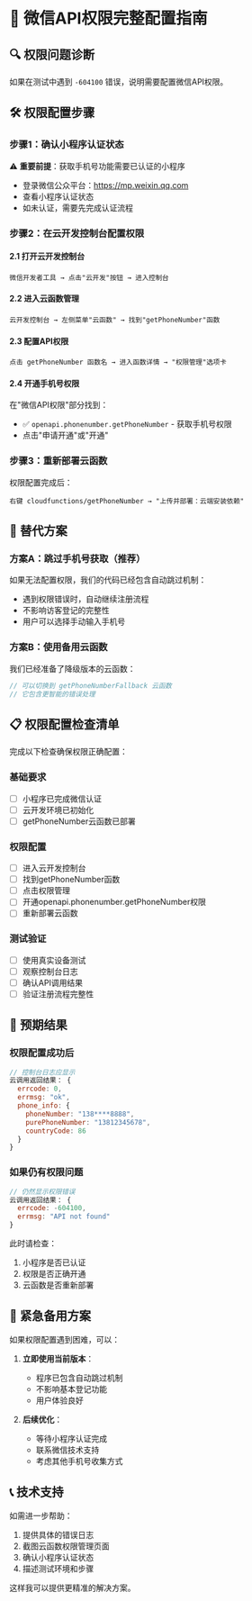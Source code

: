 # 📱 微信API权限完整配置指南

## 🔍 权限问题诊断

如果在测试中遇到 `-604100` 错误，说明需要配置微信API权限。

## 🛠️ 权限配置步骤

### 步骤1：确认小程序认证状态
⚠️ **重要前提**：获取手机号功能需要已认证的小程序
- 登录微信公众平台：https://mp.weixin.qq.com
- 查看小程序认证状态
- 如未认证，需要先完成认证流程

### 步骤2：在云开发控制台配置权限

#### 2.1 打开云开发控制台
```
微信开发者工具 → 点击"云开发"按钮 → 进入控制台
```

#### 2.2 进入云函数管理
```
云开发控制台 → 左侧菜单"云函数" → 找到"getPhoneNumber"函数
```

#### 2.3 配置API权限
```
点击 getPhoneNumber 函数名 → 进入函数详情 → "权限管理"选项卡
```

#### 2.4 开通手机号权限
在"微信API权限"部分找到：
- ✅ `openapi.phonenumber.getPhoneNumber` - 获取手机号权限
- 点击"申请开通"或"开通"

### 步骤3：重新部署云函数
权限配置完成后：
```
右键 cloudfunctions/getPhoneNumber → "上传并部署：云端安装依赖"
```

## 🔄 替代方案

### 方案A：跳过手机号获取（推荐）
如果无法配置权限，我们的代码已经包含自动跳过机制：
- 遇到权限错误时，自动继续注册流程
- 不影响访客登记的完整性
- 用户可以选择手动输入手机号

### 方案B：使用备用云函数
我们已经准备了降级版本的云函数：
```javascript
// 可以切换到 getPhoneNumberFallback 云函数
// 它包含更智能的错误处理
```

## 📋 权限配置检查清单

完成以下检查确保权限正确配置：

### 基础要求
- [ ] 小程序已完成微信认证
- [ ] 云开发环境已初始化
- [ ] getPhoneNumber云函数已部署

### 权限配置
- [ ] 进入云开发控制台
- [ ] 找到getPhoneNumber函数
- [ ] 点击权限管理
- [ ] 开通openapi.phonenumber.getPhoneNumber权限
- [ ] 重新部署云函数

### 测试验证
- [ ] 使用真实设备测试
- [ ] 观察控制台日志
- [ ] 确认API调用结果
- [ ] 验证注册流程完整性

## 🎯 预期结果

### 权限配置成功后
```javascript
// 控制台日志应显示
云调用返回结果： {
  errcode: 0,
  errmsg: "ok",
  phone_info: {
    phoneNumber: "138****8888",
    purePhoneNumber: "13812345678",
    countryCode: 86
  }
}
```

### 如果仍有权限问题
```javascript
// 仍然显示权限错误
云调用返回结果： {
  errcode: -604100,
  errmsg: "API not found"
}
```
此时请检查：
1. 小程序是否已认证
2. 权限是否正确开通
3. 云函数是否重新部署

## 🚨 紧急备用方案

如果权限配置遇到困难，可以：

1. **立即使用当前版本**：
   - 程序已包含自动跳过机制
   - 不影响基本登记功能
   - 用户体验良好

2. **后续优化**：
   - 等待小程序认证完成
   - 联系微信技术支持
   - 考虑其他手机号收集方式

## 📞 技术支持

如需进一步帮助：
1. 提供具体的错误日志
2. 截图云函数权限管理页面
3. 确认小程序认证状态
4. 描述测试环境和步骤

这样我可以提供更精准的解决方案。
